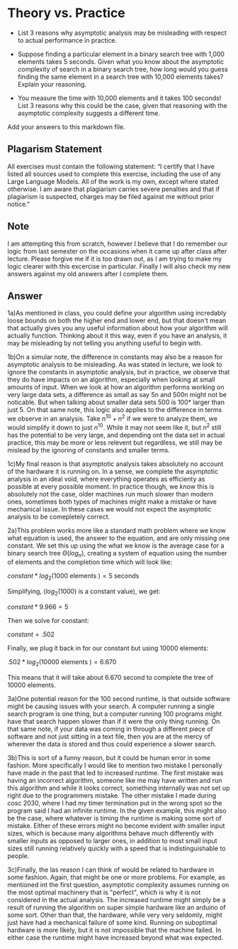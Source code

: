 # Theory vs. Practice

- List 3 reasons why asymptotic analysis may be misleading with respect to
  actual performance in practice.

- Suppose finding a particular element in a binary search tree with 1,000
  elements takes 5 seconds. Given what you know about the asymptotic complexity
  of search in a binary search tree, how long would you guess finding the same
  element in a search tree with 10,000 elements takes? Explain your reasoning.

- You measure the time with 10,000 elements and it takes 100 seconds! List 3
  reasons why this could be the case, given that reasoning with the asymptotic
  complexity suggests a different time.

Add your answers to this markdown file.

## Plagarism Statement

All exercises must contain the following statement:
“I certify that I have listed all sources used to complete this exercise, including the use
of any Large Language Models. All of the work is my own, except where stated
otherwise. I am aware that plagiarism carries severe penalties and that if plagiarism is
suspected, charges may be filed against me without prior notice.”

## Note
I am attempting this from scratch, however I believe that I do remember our logic from last semester on the occasions when it came up after class after lecture.
Please forgive me if it is too drawn out, as I am trying to make my logic clearer with this excercise in particular.
Finally I will also check my new answers against my old answers after I complete them.

## Answer
1a)As mentioned in class, you could define your algorithm using incredably loose bounds on both the higher end and lower end, but that doesn't mean that actually gives you any useful information
about how your algorithm will actually function. Thinking about it this way, even if you have an analysis, it may be misleading by not telling you anything useful to begin with.

1b)On a simular note, the difference in constants may also be a reason for asymptotic analysis to be misleading. As was stated in lecture, we look to ignore the constants in asymptotic analysis, but in practice, we observe that they do have impacts on an algorithm, especially when looking at small amounts of input. When we look at how an algorithm performs working on very large data sets, a difference as small as say 5n and 500n might not be noticable. But when talking about smaller data sets 500 is 100* larger than just 5. On that same note, this logic also applies to the difference in terms we observe in an analysis. Take $n^10 + n^2$ if we were to analyze them, we would simplify it down to just $n^10$. While it may not seem like it, but $n^2$ still has the potential to be very large, and depending ont the data set in actual practice, this may be more or less relevent but regardless, we still may be mislead by the ignoring of constants and smaller terms.

1c)My final reason is that asymptotic analysis takes absolutely no account of the hardware it is running on. In a sense, we complete the asymptotic analysis in an ideal void, where everything operates as efficienty as possible at every possible moment. In practice though, we know this is absolutely not the case, older machines run much slower than modern ones, sometimes both types of machines might make a mistake or have mechanical issue. In these cases we would not expect the asymptotic analysis to be comepletely correct.

2a)This problem works more like a standard math problem where we know what equation is used, the answer to the equation, and are only missing one constant. 
We set this up using the what we know is the average case for a binary search tree $\Theta(log_n)$, creating a system of equation using the number of elements and the completion time which will look like:

$constant * log_2(1000$ elements $)=5$ seconds

Simplifying, ($log_2(1000)$ is a constant value), we get: 

$constant * 9.966 =5$

Then we solve for constant:

$constant = .502$

Finally, we plug it back in for our constant but using 10000 elements:

$.502 * log_2(10000$ elements $)= 6.670$

This means that it will take about 6.670 second to complete the tree of 10000 elements.

3a)One potential reason for the 100 second runtime, is that outside software might be causing issues with your search. A computer running a single search program is one thing, but a computer running 100 programs might have that search happen slower than if it were the only thing running. On that same note, if your data was coming in through a different piece of software and not just sitting in a text file, then you are at the mercy of wherever the data is stored and thus could experience a slower search.

3b)This is sort of a funny reason, but it could be human error in some fashion. More specifically I would like to mention two mistake I personally have made in the past that led to increased runtime. The first mistake was having an incorrect algorithm, someone like me may have written and run this algorithm and while it looks correct, something internally was not set up right due to the programmers mistake. The other mistake I made during cosc 2030, where I had my timer termination put in the wrong spot so the program said I had an infinite runtime. In the given example, this might also be the case, where whatever is timing the runtime is making some sort of mistake. Either of these errors might no become evident with smaller input sizes, which is because many algorithms behave much differently with smaller inputs as opposed to larger ones, in addition to most small input sizes still running relatively quickly with a speed that is indistinguishable to people.

3c)Finally, the las reason I can think of would be related to hardware in some fashion. Again, that might be one or more problems. For example, as mentioned int the first question, asymptotic
complexity assumes running on the most optimal machinery that is "perfect", which is why it is not considered in the actual analysis. The increased runtime might simply be a result of running the algorithm on super simple hardware like an arduino of some sort. Other than that, the hardware, while very very seldomly, might just have had a mechanical failure of some kind. Running on suboptimal hardware is more likely, but it is not impossible that the machine failed. In either case the runtime might have increased beyond what was expected.
